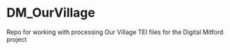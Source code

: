 # DM_OurVillage
Repo for working with processing Our Village TEI files for the Digital Mitford project
